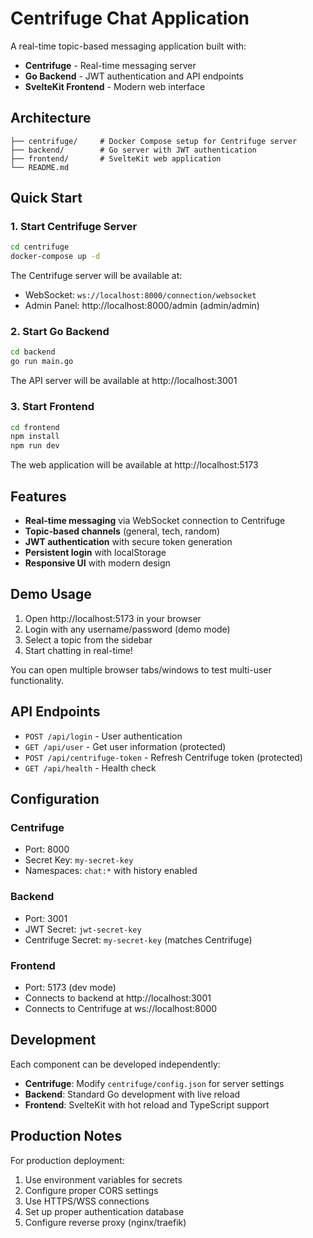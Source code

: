 # Centrifuge Chat Application

A real-time topic-based messaging application built with:
- **Centrifuge** - Real-time messaging server
- **Go Backend** - JWT authentication and API endpoints  
- **SvelteKit Frontend** - Modern web interface

## Architecture

```
├── centrifuge/     # Docker Compose setup for Centrifuge server
├── backend/        # Go server with JWT authentication
├── frontend/       # SvelteKit web application
└── README.md
```

## Quick Start

### 1. Start Centrifuge Server

```bash
cd centrifuge
docker-compose up -d
```

The Centrifuge server will be available at:
- WebSocket: `ws://localhost:8000/connection/websocket`
- Admin Panel: http://localhost:8000/admin (admin/admin)

### 2. Start Go Backend

```bash
cd backend
go run main.go
```

The API server will be available at http://localhost:3001

### 3. Start Frontend

```bash
cd frontend
npm install
npm run dev
```

The web application will be available at http://localhost:5173

## Features

- **Real-time messaging** via WebSocket connection to Centrifuge
- **Topic-based channels** (general, tech, random)
- **JWT authentication** with secure token generation
- **Persistent login** with localStorage
- **Responsive UI** with modern design

## Demo Usage

1. Open http://localhost:5173 in your browser
2. Login with any username/password (demo mode)
3. Select a topic from the sidebar
4. Start chatting in real-time!

You can open multiple browser tabs/windows to test multi-user functionality.

## API Endpoints

- `POST /api/login` - User authentication
- `GET /api/user` - Get user information (protected)
- `POST /api/centrifuge-token` - Refresh Centrifuge token (protected)
- `GET /api/health` - Health check

## Configuration

### Centrifuge
- Port: 8000
- Secret Key: `my-secret-key`
- Namespaces: `chat:*` with history enabled

### Backend
- Port: 3001  
- JWT Secret: `jwt-secret-key`
- Centrifuge Secret: `my-secret-key` (matches Centrifuge)

### Frontend
- Port: 5173 (dev mode)
- Connects to backend at http://localhost:3001
- Connects to Centrifuge at ws://localhost:8000

## Development

Each component can be developed independently:

- **Centrifuge**: Modify `centrifuge/config.json` for server settings
- **Backend**: Standard Go development with live reload
- **Frontend**: SvelteKit with hot reload and TypeScript support

## Production Notes

For production deployment:
1. Use environment variables for secrets
2. Configure proper CORS settings
3. Use HTTPS/WSS connections
4. Set up proper authentication database
5. Configure reverse proxy (nginx/traefik)